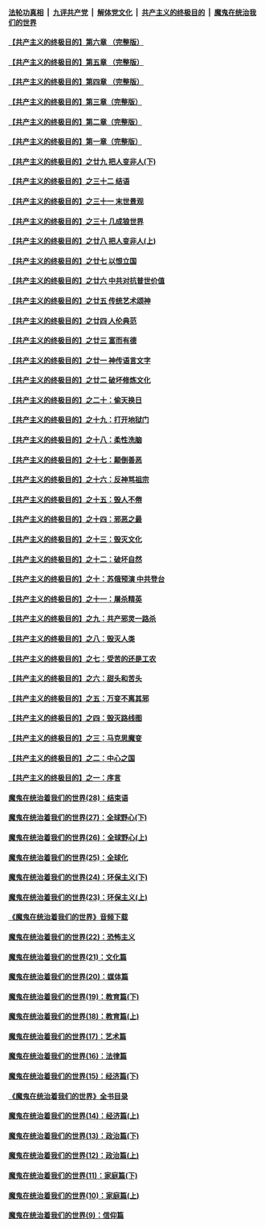 ####  [法轮功真相](../../../../basic/blob/master/README.md?t=05012131) &nbsp;|&nbsp; [九评共产党](../../../../9ping.md/blob/master/README.md?t=05012131) &nbsp;|&nbsp; [解体党文化](../../../../jtdwh.md/blob/master/README.md?t=05012131)  &nbsp;|&nbsp; [共产主义的终极目的](../../../../gczydzjmd.md/blob/master/README.md?t=05012131) &nbsp;|&nbsp; [魔鬼在统治我们的世界](../../../../mgztzwmdsj.md/blob/master/README.md?t=05012131) 

#### [【共产主义的终极目的】第六章 （完整版）](../pages/nsc422/n11428913.md?t=05012131) 

#### [【共产主义的终极目的】第五章 （完整版）](../pages/nsc422/n11428912.md?t=05012131) 

#### [【共产主义的终极目的】第四章 （完整版）](../pages/nsc422/n11428907.md?t=05012131) 

#### [【共产主义的终极目的】第三章（完整版）](../pages/nsc422/n11428848.md?t=05012131) 

#### [【共产主义的终极目的】第二章（完整版）](../pages/nsc422/n11428831.md?t=05012131) 

#### [【共产主义的终极目的】第一章（完整版）](../pages/nsc422/n11417651.md?t=05012131) 

#### [【共产主义的终极目的】之廿九 把人变非人(下)](../pages/nsc422/n11344140.md?t=05012131) 

#### [【共产主义的终极目的】之三十二 结语](../pages/nsc422/n11360535.md?t=05012131) 

#### [【共产主义的终极目的】之三十一 末世景观](../pages/nsc422/n11351129.md?t=05012131) 

#### [【共产主义的终极目的】之三十 几成狼世界](../pages/nsc422/n11348280.md?t=05012131) 

#### [【共产主义的终极目的】之廿八 把人变非人(上)](../pages/nsc422/n11340492.md?t=05012131) 

#### [【共产主义的终极目的】之廿七 以恨立国](../pages/nsc422/n11336944.md?t=05012131) 

#### [【共产主义的终极目的】之廿六 中共对抗普世价值](../pages/nsc422/n11324785.md?t=05012131) 

#### [【共产主义的终极目的】之廿五 传统艺术颂神](../pages/nsc422/n11296396.md?t=05012131) 

#### [【共产主义的终极目的】之廿四 人伦典范](../pages/nsc422/n11296397.md?t=05012131) 

#### [【共产主义的终极目的】之廿三 富而有德](../pages/nsc422/n11283598.md?t=05012131) 

#### [【共产主义的终极目的】之廿一 神传语言文字](../pages/nsc422/n11263265.md?t=05012131) 

#### [【共产主义的终极目的】之廿二 破坏修炼文化](../pages/nsc422/n11245728.md?t=05012131) 

#### [【共产主义的终极目的】之二十：偷天换日](../pages/nsc422/n11238846.md?t=05012131) 

#### [【共产主义的终极目的】之十九：打开地狱门](../pages/nsc422/n11206376.md?t=05012131) 

#### [【共产主义的终极目的】之十八：柔性洗脑](../pages/nsc422/n11199994.md?t=05012131) 

#### [【共产主义的终极目的】之十七：颠倒善恶](../pages/nsc422/n11179782.md?t=05012131) 

#### [【共产主义的终极目的】之十六：反神骂祖宗](../pages/nsc422/n11166798.md?t=05012131) 

#### [【共产主义的终极目的】之十五：毁人不倦](../pages/nsc422/n11166792.md?t=05012131) 

#### [【共产主义的终极目的】之十四：邪恶之最](../pages/nsc422/n11150249.md?t=05012131) 

#### [【共产主义的终极目的】之十三：毁灭文化](../pages/nsc422/n11135227.md?t=05012131) 

#### [【共产主义的终极目的】之十二：破坏自然](../pages/nsc422/n11135214.md?t=05012131) 

#### [【共产主义的终极目的】之十：苏俄预演 中共登台](../pages/nsc422/n11118424.md?t=05012131) 

#### [【共产主义的终极目的】之十一：屠杀精英](../pages/nsc422/n11118442.md?t=05012131) 

#### [【共产主义的终极目的】之九：共产邪灵一路杀](../pages/nsc422/n11114139.md?t=05012131) 

#### [【共产主义的终极目的】之八：毁灭人类](../pages/nsc422/n11108503.md?t=05012131) 

#### [【共产主义的终极目的】之七：受苦的还是工农](../pages/nsc422/n11101809.md?t=05012131) 

#### [【共产主义的终极目的】之六：甜头和苦头](../pages/nsc422/n11096971.md?t=05012131) 

#### [【共产主义的终极目的】之五：万变不离其邪](../pages/nsc422/n11091285.md?t=05012131) 

#### [【共产主义的终极目的】之四：毁灭路线图](../pages/nsc422/n11086284.md?t=05012131) 

#### [【共产主义的终极目的】之三：马克思魔变](../pages/nsc422/n11061941.md?t=05012131) 

#### [【共产主义的终极目的】之二：中心之国](../pages/nsc422/n11047728.md?t=05012131) 

#### [【共产主义的终极目的】之一：序言](../pages/nsc422/n11086077.md?t=05012131) 

#### [魔鬼在统治着我们的世界(28)：结束语](../pages/nsc422/n10936246.md?t=05012131) 

#### [魔鬼在统治着我们的世界(27)：全球野心(下)](../pages/nsc422/n10928319.md?t=05012131) 

#### [魔鬼在统治着我们的世界(26)：全球野心(上)](../pages/nsc422/n10900318.md?t=05012131) 

#### [魔鬼在统治着我们的世界(25)：全球化](../pages/nsc422/n10788205.md?t=05012131) 

#### [魔鬼在统治着我们的世界(24)：环保主义(下)](../pages/nsc422/n10695307.md?t=05012131) 

#### [魔鬼在统治着我们的世界(23)：环保主义(上)](../pages/nsc422/n10688613.md?t=05012131) 

#### [《魔鬼在统治着我们的世界》音频下载](../pages/nsc422/n10635553.md?t=05012131) 

#### [魔鬼在统治着我们的世界(22)：恐怖主义](../pages/nsc422/n10614727.md?t=05012131) 

#### [魔鬼在统治着我们的世界(21)：文化篇](../pages/nsc422/n10597706.md?t=05012131) 

#### [魔鬼在统治着我们的世界(20)：媒体篇](../pages/nsc422/n10586579.md?t=05012131) 

#### [魔鬼在统治着我们的世界(19)：教育篇(下)](../pages/nsc422/n10564808.md?t=05012131) 

#### [魔鬼在统治着我们的世界(18)：教育篇(上)](../pages/nsc422/n10526970.md?t=05012131) 

#### [魔鬼在统治着我们的世界(17)：艺术篇](../pages/nsc422/n10499093.md?t=05012131) 

#### [魔鬼在统治着我们的世界(16)：法律篇](../pages/nsc422/n10485969.md?t=05012131) 

#### [魔鬼在统治着我们的世界(15)：经济篇(下)](../pages/nsc422/n10469975.md?t=05012131) 

#### [《魔鬼在统治着我们的世界》全书目录](../pages/nsc422/n10464261.md?t=05012131) 

#### [魔鬼在统治着我们的世界(14)：经济篇(上)](../pages/nsc422/n10457370.md?t=05012131) 

#### [魔鬼在统治着我们的世界(13)：政治篇(下)](../pages/nsc422/n10448270.md?t=05012131) 

#### [魔鬼在统治着我们的世界(12)：政治篇(上)](../pages/nsc422/n10444576.md?t=05012131) 

#### [魔鬼在统治着我们的世界(11)：家庭篇(下)](../pages/nsc422/n10440961.md?t=05012131) 

#### [魔鬼在统治着我们的世界(10)：家庭篇(上)](../pages/nsc422/n10435448.md?t=05012131) 

#### [魔鬼在统治着我们的世界(9)：信仰篇](../pages/nsc422/n10432159.md?t=05012131) 

